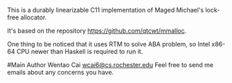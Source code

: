 This is a durably linearizable C11 implementation of Maged Michael's lock-free allocator.

It's based on the repository https://github.com/qtcwt/mmalloc.

One thing to be noticed that it uses RTM to solve ABA problem, so Intel x86-64 CPU newer than Haskell is required to run it.

#Main Author
Wentao Cai wcai6@cs.rochester.edu
Feel free to send me emails about any concerns you have.